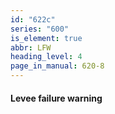 ```yaml
---
id: "622c"
series: "600"
is_element: true
abbr: LFW
heading_level: 4
page_in_manual: 620-8
---
```


#### Levee failure warning